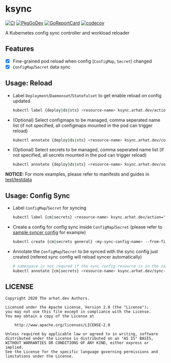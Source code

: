# ksync

[![CI](https://github.com/arhat-dev/ksync/workflows/CI/badge.svg)](https://github.com/arhat-dev/ksync/actions?query=workflow%3ACI)
[![PkgGoDev](https://pkg.go.dev/badge/arhat.dev/ksync)](https://pkg.go.dev/arhat.dev/ksync)
[![GoReportCard](https://goreportcard.com/badge/arhat.dev/ksync)](https://goreportcard.com/report/arhat.dev/ksync)
[![codecov](https://codecov.io/gh/arhat-dev/ksync/branch/master/graph/badge.svg)](https://codecov.io/gh/arhat-dev/ksync)

A Kubernetes config sync controller and workload reloader

## Features

- [x] Fine-grained pod reload when config (`ConfigMap`, `Secret`) changed
- [x] `ConfigMap`/`Secret` data sync

## Usage: Reload

- Label `Deployment`/`Daemonset`/`Statefulset` to get enable reload on config updated

  ```bash
  kubectl label {deploy|ds|sts} <resource-name> ksync.arhat.dev/action="reload"
  ```

- (Optional) Select configmaps to be managed, comma seperated name list (if not specified, all configmaps mounted in the pod can trigger reload)

  ```bash
  kubectl annotate {deploy|ds|sts} <resource-name> ksync.arhat.dev/configmaps="foo,bar"
  ```

- (Optional) Select secrets to be managed, comma seperated name list (if not specified, all secrets mounted in the pod can trigger reload)

  ```bash
  kubectl annotate {deploy|ds|sts} <resource-name> ksync.arhat.dev/secrets="foo,bar"
  ```

**NOTICE:** For more examples, please refer to manifests and guides in [test/testdata](./test/testdata)

## Usage: Config Sync

- Label `ConfigMap`/`Secret` for syncing

  ```bash
  kubectl label {cm|secrets} <resource-name> ksync.arhat.dev/action="sync"
  ```

- Create a config for config sync inside `ConfigMap`/`Secret` (please refer to [sample syncer config](./e2e/testdata/20-syncer-config.yaml) for example)

  ```bash
  kubectl create {cm|secrets general} <my-sync-config-name> --from-file config.sync.yaml
  ```

- Annotate the `ConfigMap`/`Secret` to be synced with the sync config just created (refered sync config will reload syncer automatically)

  ```bash
  # namespace is not requred if the sync config resource is in the same namespace with the one to be synced
  kubectl annotate {cm|secrets} <resource-name> ksync.arhat.dev/sync-config-ref="{configmap|secret}://{ | <namespace>/}<name>/<key>"
  ```

## LICENSE

```text
Copyright 2020 The arhat.dev Authors.

Licensed under the Apache License, Version 2.0 (the "License");
you may not use this file except in compliance with the License.
You may obtain a copy of the License at

    http://www.apache.org/licenses/LICENSE-2.0

Unless required by applicable law or agreed to in writing, software
distributed under the License is distributed on an "AS IS" BASIS,
WITHOUT WARRANTIES OR CONDITIONS OF ANY KIND, either express or implied.
See the License for the specific language governing permissions and
limitations under the License.
```
